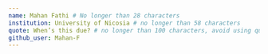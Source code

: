 ```yaml
---
name: Mahan Fathi # No longer than 28 characters
institution: University of Nicosia # no longer than 58 characters
quote: When’s this due? # no longer than 100 characters, avoid using quotes(") to guarantee the format remains the same.
github_user: Mahan-F
---
```

